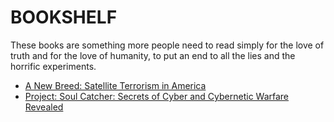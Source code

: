 # BOOKSHELF

These books are something more people need to read simply for the love of truth and for the love of humanity, to put an end to all the lies and the horrific experiments.

- [A New Breed: Satellite Terrorism in America](./books/A-New-Breed.md)
- [Project: Soul Catcher: Secrets of Cyber and Cybernetic Warfare Revealed](./books/Project-Soul-Catcher.md)
